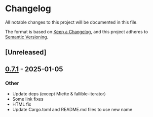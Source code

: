 # Changelog

All notable changes to this project will be documented in this file.

The format is based on [Keep a Changelog](https://keepachangelog.com/en/1.0.0/),
and this project adheres to [Semantic Versioning](https://semver.org/spec/v2.0.0.html).

## [Unreleased]

## [0.7.1](https://github.com/jacobsvante/cornucopi/compare/cornucopi_async-v0.7.0...cornucopi_async-v0.7.1) - 2025-01-05

### Other

- Update deps (except Miette & fallible-iterator)
- Some link fixes
- HTML fix
- Update Cargo.toml and README.md files to use new name

